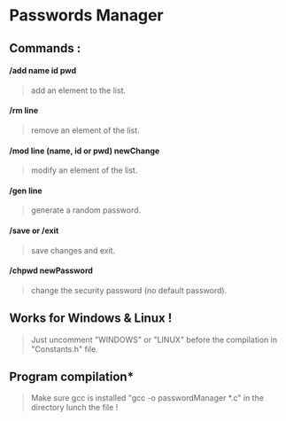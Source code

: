 # Passwords Manager

## Commands :

#### /add name id pwd
> add an element to the list.

#### /rm line
> remove an element of the list.

#### /mod line (name, id or pwd) newChange
> modify an element of the list.

#### /gen line
> generate a random password.

#### /save or /exit
> save changes and exit.

#### /chpwd newPassword
> change the security password (no default password).

## Works for **Windows** & **Linux** !
> Just uncomment "WINDOWS" or "LINUX" before the compilation in "Constants.h" file.

## Program compilation*
> Make sure gcc is installed
> "gcc -o passwordManager *.c" in the directory
> lunch the file !
